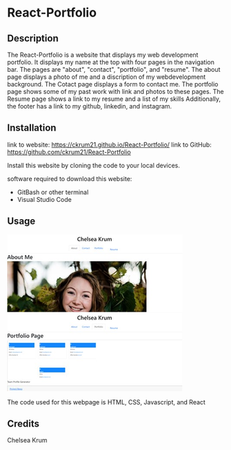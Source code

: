 # React-Portfolio

## Description
The React-Portfolio is a website that displays my web development portfolio. It displays my name at the top with four pages in the navigation bar. The pages are "about", "contact", "portfolio", and "resume". The about page displays a photo of me and a discription of my webdevelopment background. The Cotact page displays a form to contact me. The portfolio page shows some of my past work with link and photos to these pages. The Resume page shows a link to my resume and a list of my skills Additionally, the footer has a link to my github, linkedin, and instagram.

## Installation
link to website: https://ckrum21.github.io/React-Portfolio/
link to GitHub: https://github.com/ckrum21/React-Portfolio

Install this website by cloning the code to your local devices.

software required to download this website:
* GitBash or other terminal
* Visual Studio Code

## Usage
![](./public/image/Picture1.jpg)
![](./public/image/Picture2.jpg)

The code used for this webpage is HTML, CSS, Javascript, and React


## Credits

Chelsea Krum 